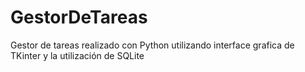# GestorDeTareas
Gestor de tareas realizado con Python utilizando interface grafica de TKinter y la utilización de SQLite
